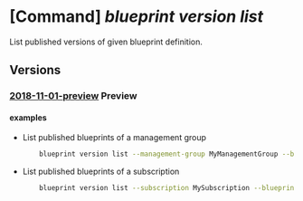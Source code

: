 # [Command] _blueprint version list_

List published versions of given blueprint definition.

## Versions

### [2018-11-01-preview](/Resources/mgmt-plane/L3tyZXNvdXJjZXNjb3BlfS9wcm92aWRlcnMvbWljcm9zb2Z0LmJsdWVwcmludC9ibHVlcHJpbnRzL3t9L3ZlcnNpb25z/2018-11-01-preview.xml) **Preview**

<!-- mgmt-plane /{resourcescope}/providers/microsoft.blueprint/blueprints/{}/versions 2018-11-01-preview -->

#### examples

- List published blueprints of a management group
    ```bash
        blueprint version list --management-group MyManagementGroup --blueprint-name MyBlueprint
    ```

- List published blueprints of a subscription
    ```bash
        blueprint version list --subscription MySubscription --blueprint-name MyBlueprint
    ```
